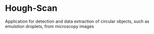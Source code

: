 # Hough-Scan
Application for detection and data extraction of circular objects, such as emulstion droplets, from microscopy images
